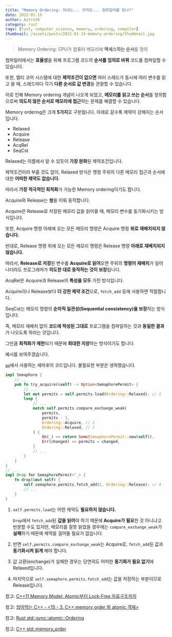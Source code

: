 ```yaml
---
title: "Memory Ordering: 자네는... 아직도... 컴파일러를 믿나?"
date: 2022-01-15
author: Astro36
category: rust
tags: [rust, computer_science, memory, ordering, compiler]
thumbnail: /assets/posts/2022-01-15-memory-ordering/thumbnail.jpg
---
```


> Memory Ordering: CPU가 컴퓨터 메모리에 **액세스하는 순서**를 정의

컴파일러에서는 **효율성**을 위해 프로그램 코드의 **순서를 임의로 바꿔** 코드를 컴파일할 수 있습니다.

또한, 멀티 코어 시스템에 대한 **제약조건이 없으면** 여러 스레드가 동시에 여러 변수를 읽고 쓸 때, 스레드마다 각기 **다른 순서로 값 변경**을 관찰할 수 있습니다.

이로 인해 Memory ordering 개념이 나오게 되었고, **메모리를 읽고 쓰는 순서**를 정의함으로써 **의도치 않은 순서로 메모리에 접근**하는 문제를 해결할 수 있습니다.

Memory ordering은 크게 **5가지**로 구분됩니다.
아래로 갈수록 제약이 강해지는 순서입니다.

- Relaxed
- Acquire
- Release
- AcqRel
- SeqCst

Relaxed는 이름에서 알 수 있듯이 **가장 완화**된 제약조건입니다.

제약조건이라 부를 것도 없이, Relaxed 방식은 명령 주위의 다른 메모리 접근과 순서에 대한 **어떠한 제약도 없습니다**.

따라서 **가장 적극적인 최적화**가 가능한 Memory ordering이기도 합니다.

Acquire와 Release는 **쌍**을 이뤄 동작합니다.

Acquire은 Release로 저장된 메모리 값을 읽어올 때, 메모리 변수를 동기화시키는 방식입니다.

또한, Acquire 명령 아래에 오는 모든 메모리 명령은 Acquire 명령 **위로 재배치되지 않습니다.**

반대로, Release 명령 위에 오는 모든 메모리 명령은 Release 명령 **아래로 재배치되지 않습니다.**

따라서, **Release로 저장**된 변수를 **Acquire로 읽어**오면 주위의 **명령어 재배치**가 일어나더라도 프로그래머가 **의도한 대로 동작하는 것이 보장**됩니다.

AcqRel은 Acquire과 Release의 **특성을 모두** 가진 방식입니다.

Acquire이나 Release보다 **더 강한 제약 조건**으로, `fetch_add` 등에 사용하면 적절합니다.

SeqCst는 메모리 명령의 **순차적 일관성(Sequential consistency)을 보장**하는 방식입니다.

즉, 메모리 재배치 없이 **코드에 작성된 그대로** 프로그램을 컴파일하는 것과 **동일한 결과**가 나오도록 하라는 것입니다.

그만큼 **최적화가 제한**되기 때문에 **최대한 지양**하는 방식이기도 합니다.

예시를 보여주겠습니다.

[`qp`](https://crates.io/crates/qp)에서 사용하는 세마포어 코드입니다.
불필요한 부분은 생략했습니다.

```rs
impl Semaphore {
    // ...
    pub fn try_acquire(&self) -> Option<SemaphorePermit> {
        // ...
        let mut permits = self.permits.load(Ordering::Relaxed); // 1
        loop {
            // ...
            match self.permits.compare_exchange_weak(
                permits,
                permits - 1,
                Ordering::Acquire, // 2
                Ordering::Relaxed, // 3
            ) {
                Ok(_) => return Some(SemaphorePermit::new(self)),
                Err(changed) => permits = changed,
            }
            // ...
        }
    }
}
// ...
impl Drop for SemaphorePermit<'_> {
    fn drop(&mut self) {
        self.semaphore.permits.fetch_add(1, Ordering::Release); // 4
        // ...
    }
}
```

1. `self.permits.load`는 어떤 제약도 **필요하지 않습니다.**

   `Drop`에서 `fetch_add`된 **값을 읽어**야 하기 때문에 **Acquire가 필요**한 것 아니냐고 반문할 수도 있지만, 메모리를 잘못 읽었을 경우에는 `compare_exchange_weak`가 **실패**하기 때문에 제약을 걸어둘 필요가 없습니다.

2. 반면 `self.permits.compare_exchange_weak`는 Acquire로, `fetch_add`된 값과 **동기화시켜 읽게** 해야 합니다.

3. 값 교환(exchange)가 실패한 경우는 당연히도 어떠한 **동기화가 필요 없기**에 Relaxed입니다.

4. 마지막으로 `self.semaphore.permits.fetch_add`는 값을 저장하는 부분이므로 Release입니다.

참고: [C++11 Memory Model: Atomic부터 Lock-Free 자료구조까지](https://velog.io/@codingskynet/C11-Memory-Model-Atomic%EB%B6%80%ED%84%B0-Lock-Free-%EC%9E%90%EB%A3%8C%EA%B5%AC%EC%A1%B0%EA%B9%8C%EC%A7%80)

참고: [씹어먹는 C++ - <15 - 3. C++ memory order 와 atomic 객체>](https://modoocode.com/271)

참고: [Rust std::sync::atomic::Ordering](https://doc.rust-lang.org/std/sync/atomic/enum.Ordering.html)

참고: [C++ std::memory_order](https://en.cppreference.com/w/cpp/atomic/memory_order)
